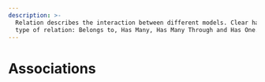 ```yaml
---
description: >-
  Relation describes the interaction between different models. Clear handles 4
  type of relation: Belongs to, Has Many, Has Many Through and Has One.
---
```


# Associations

